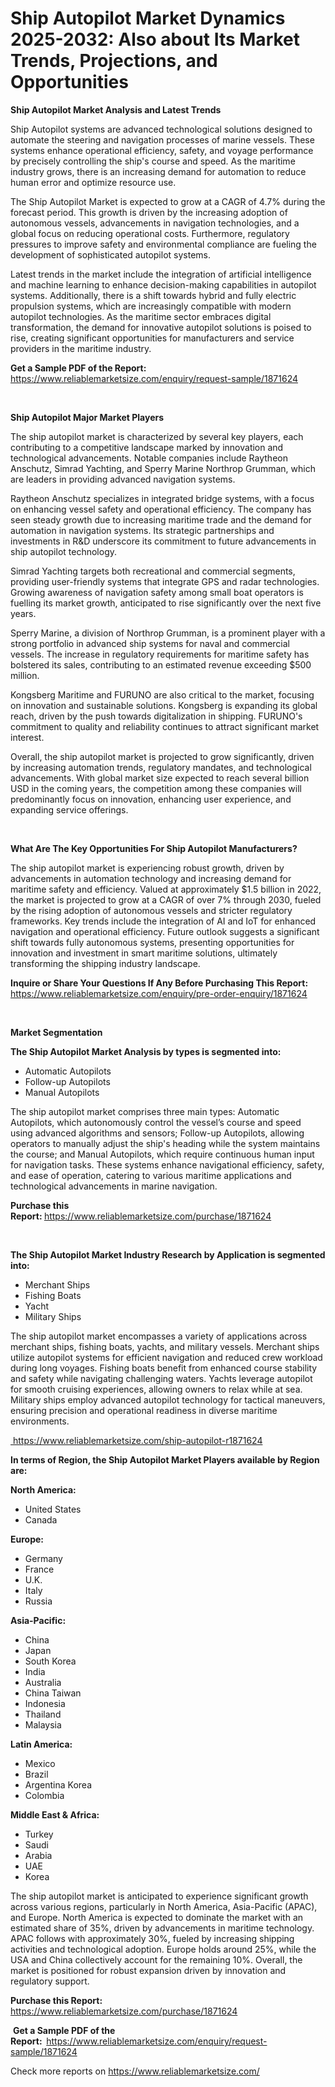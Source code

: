<p><h1>Ship Autopilot Market Dynamics 2025-2032: Also about Its Market Trends, Projections, and Opportunities</h1></p><p><strong>Ship Autopilot Market Analysis and Latest Trends</strong></p>
<p><p>Ship Autopilot systems are advanced technological solutions designed to automate the steering and navigation processes of marine vessels. These systems enhance operational efficiency, safety, and voyage performance by precisely controlling the ship's course and speed. As the maritime industry grows, there is an increasing demand for automation to reduce human error and optimize resource use.</p><p>The Ship Autopilot Market is expected to grow at a CAGR of 4.7% during the forecast period. This growth is driven by the increasing adoption of autonomous vessels, advancements in navigation technologies, and a global focus on reducing operational costs. Furthermore, regulatory pressures to improve safety and environmental compliance are fueling the development of sophisticated autopilot systems.</p><p>Latest trends in the market include the integration of artificial intelligence and machine learning to enhance decision-making capabilities in autopilot systems. Additionally, there is a shift towards hybrid and fully electric propulsion systems, which are increasingly compatible with modern autopilot technologies. As the maritime sector embraces digital transformation, the demand for innovative autopilot solutions is poised to rise, creating significant opportunities for manufacturers and service providers in the maritime industry.</p></p>
<p><strong>Get a Sample PDF of the Report:&nbsp;</strong> <a href="https://www.reliablemarketsize.com/enquiry/request-sample/1871624?utm_campaign=2239&utm_medium=2&utm_source=Github&utm_content=ia&utm_term=22022025&utm_id=ship-autopilot">https://www.reliablemarketsize.com/enquiry/request-sample/1871624</a></p>
<p>&nbsp;</p>
<p><strong>Ship Autopilot Major Market Players</strong></p>
<p><p>The ship autopilot market is characterized by several key players, each contributing to a competitive landscape marked by innovation and technological advancements. Notable companies include Raytheon Anschutz, Simrad Yachting, and Sperry Marine Northrop Grumman, which are leaders in providing advanced navigation systems.</p><p>Raytheon Anschutz specializes in integrated bridge systems, with a focus on enhancing vessel safety and operational efficiency. The company has seen steady growth due to increasing maritime trade and the demand for automation in navigation systems. Its strategic partnerships and investments in R&D underscore its commitment to future advancements in ship autopilot technology.</p><p>Simrad Yachting targets both recreational and commercial segments, providing user-friendly systems that integrate GPS and radar technologies. Growing awareness of navigation safety among small boat operators is fuelling its market growth, anticipated to rise significantly over the next five years.</p><p>Sperry Marine, a division of Northrop Grumman, is a prominent player with a strong portfolio in advanced ship systems for naval and commercial vessels. The increase in regulatory requirements for maritime safety has bolstered its sales, contributing to an estimated revenue exceeding $500 million. </p><p>Kongsberg Maritime and FURUNO are also critical to the market, focusing on innovation and sustainable solutions. Kongsberg is expanding its global reach, driven by the push towards digitalization in shipping. FURUNO's commitment to quality and reliability continues to attract significant market interest.</p><p>Overall, the ship autopilot market is projected to grow significantly, driven by increasing automation trends, regulatory mandates, and technological advancements. With global market size expected to reach several billion USD in the coming years, the competition among these companies will predominantly focus on innovation, enhancing user experience, and expanding service offerings.</p></p>
<p>&nbsp;</p>
<p><strong>What Are The Key Opportunities For Ship Autopilot Manufacturers?</strong></p>
<p><p>The ship autopilot market is experiencing robust growth, driven by advancements in automation technology and increasing demand for maritime safety and efficiency. Valued at approximately $1.5 billion in 2022, the market is projected to grow at a CAGR of over 7% through 2030, fueled by the rising adoption of autonomous vessels and stricter regulatory frameworks. Key trends include the integration of AI and IoT for enhanced navigation and operational efficiency. Future outlook suggests a significant shift towards fully autonomous systems, presenting opportunities for innovation and investment in smart maritime solutions, ultimately transforming the shipping industry landscape.</p></p>
<p><strong>Inquire or Share Your Questions If Any Before Purchasing This Report:</strong> <a href="https://www.reliablemarketsize.com/enquiry/pre-order-enquiry/1871624?utm_campaign=2239&utm_medium=2&utm_source=Github&utm_content=ia&utm_term=22022025&utm_id=ship-autopilot">https://www.reliablemarketsize.com/enquiry/pre-order-enquiry/1871624</a></p>
<p>&nbsp;</p>
<p><strong>Market Segmentation</strong></p>
<p><strong>The Ship Autopilot Market Analysis by types is segmented into:</strong></p>
<p><ul><li>Automatic Autopilots</li><li>Follow-up Autopilots</li><li>Manual Autopilots</li></ul></p>
<p><p>The ship autopilot market comprises three main types: Automatic Autopilots, which autonomously control the vessel’s course and speed using advanced algorithms and sensors; Follow-up Autopilots, allowing operators to manually adjust the ship's heading while the system maintains the course; and Manual Autopilots, which require continuous human input for navigation tasks. These systems enhance navigational efficiency, safety, and ease of operation, catering to various maritime applications and technological advancements in marine navigation.</p></p>
<p><strong>Purchase this Report:&nbsp;</strong><a href="https://www.reliablemarketsize.com/purchase/1871624?utm_campaign=2239&utm_medium=2&utm_source=Github&utm_content=ia&utm_term=22022025&utm_id=ship-autopilot">https://www.reliablemarketsize.com/purchase/1871624</a></p>
<p>&nbsp;</p>
<p><strong>The Ship Autopilot Market Industry Research by Application is segmented into:</strong></p>
<p><ul><li>Merchant Ships</li><li>Fishing Boats</li><li>Yacht</li><li>Military Ships</li></ul></p>
<p><p>The ship autopilot market encompasses a variety of applications across merchant ships, fishing boats, yachts, and military vessels. Merchant ships utilize autopilot systems for efficient navigation and reduced crew workload during long voyages. Fishing boats benefit from enhanced course stability and safety while navigating challenging waters. Yachts leverage autopilot for smooth cruising experiences, allowing owners to relax while at sea. Military ships employ advanced autopilot technology for tactical maneuvers, ensuring precision and operational readiness in diverse maritime environments.</p></p>
<p><a href="https://www.reliablemarketsize.com/ship-autopilot-r1871624?utm_campaign=2239&utm_medium=2&utm_source=Github&utm_content=ia&utm_term=22022025&utm_id=ship-autopilot">&nbsp;https://www.reliablemarketsize.com/ship-autopilot-r1871624</a></p>
<p><strong>In terms of Region, the Ship Autopilot Market Players available by Region are:</strong></p>
<p>
    <p> <strong> North America: </strong>
        <ul>
            <li>United States</li>
            <li>Canada</li>
        </ul>
        </p> 
    <p> <strong> Europe: </strong>
        <ul>
            <li>Germany</li>
            <li>France</li>
            <li>U.K.</li>
            <li>Italy</li>
            <li>Russia</li>
        </ul>
        </p> 
    <p> <strong> Asia-Pacific: </strong>
        <ul>
            <li>China</li>
            <li>Japan</li>
            <li>South Korea</li>
            <li>India</li>
            <li>Australia</li>
            <li>China Taiwan</li>
            <li>Indonesia</li>
            <li>Thailand</li>
            <li>Malaysia</li>
        </ul>
        </p> 
    <p> <strong> Latin America: </strong>
        <ul>
            <li>Mexico</li>
            <li>Brazil</li>
            <li>Argentina Korea</li>
            <li>Colombia</li>
        </ul>
        </p> 
    <p> <strong> Middle East & Africa: </strong>
        <ul>
            <li>Turkey</li>
            <li>Saudi</li>
            <li>Arabia</li>
            <li>UAE</li>
            <li>Korea</li>
        </ul>
    </p>
    </p>
<p><p>The ship autopilot market is anticipated to experience significant growth across various regions, particularly in North America, Asia-Pacific (APAC), and Europe. North America is expected to dominate the market with an estimated share of 35%, driven by advancements in maritime technology. APAC follows with approximately 30%, fueled by increasing shipping activities and technological adoption. Europe holds around 25%, while the USA and China collectively account for the remaining 10%. Overall, the market is positioned for robust expansion driven by innovation and regulatory support.</p></p>
<p><strong>Purchase this Report: </strong><a href="https://www.reliablemarketsize.com/purchase/1871624?utm_campaign=2239&utm_medium=2&utm_source=Github&utm_content=ia&utm_term=22022025&utm_id=ship-autopilot">https://www.reliablemarketsize.com/purchase/1871624</a></p>
<p>&nbsp;<strong>Get a Sample PDF of the Report:&nbsp;&nbsp;</strong><a href="https://www.reliablemarketsize.com/enquiry/request-sample/1871624?utm_campaign=2239&utm_medium=2&utm_source=Github&utm_content=ia&utm_term=22022025&utm_id=ship-autopilot">https://www.reliablemarketsize.com/enquiry/request-sample/1871624</a></p>
<p><strong></strong></p>
<p>Check more reports on <a href="https://www.reliablemarketsize.com/?utm_campaign=2239&utm_medium=2&utm_source=Github&utm_content=ia&utm_term=22022025&utm_id=ship-autopilot">https://www.reliablemarketsize.com/</a></p>